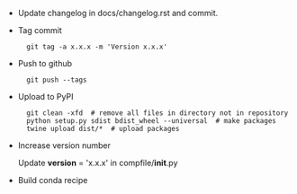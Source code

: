 * Update changelog in docs/changelog.rst and commit.

* Tag commit

        git tag -a x.x.x -m 'Version x.x.x'

* Push to github

        git push --tags

* Upload to PyPI

        git clean -xfd  # remove all files in directory not in repository
        python setup.py sdist bdist_wheel --universal  # make packages
        twine upload dist/*  # upload packages

* Increase version number

    Update __version__ = 'x.x.x' in compfile/__init__.py
    
* Build conda recipe
